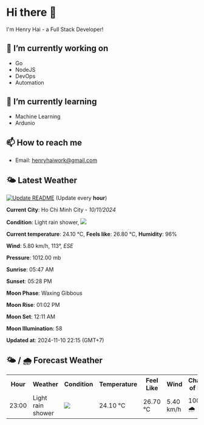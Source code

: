 # Hi there 👋

I'm Henry Hai - a Full Stack Developer!

## 🔭 I’m currently working on

- Go
- NodeJS
- DevOps
- Automation

## 🌱 I’m currently learning

- Machine Learning
- Ardunio

## 📫 How to reach me

- Email: <henryhaiwork@gmail.com>

## 🌤️ Latest Weather
[![Update README](https://github.com/henry0hai/henry0hai/actions/workflows/udpateReadme.yml/badge.svg)](https://github.com/henry0hai/henry0hai/actions/workflows/udpateReadme.yml)
(Update every **hour**)
<!-- CURRENT_WEATHER:START -->
**Current City**: Ho Chi Minh City - *10/11/2024*

**Condition**: Light rain shower, <img src="https://cdn.weatherapi.com/weather/64x64/night/353.png"/>

**Current temperature**: 24.10 °C, **Feels like**: 26.80 °C, **Humidity**: 96%

**Wind**: 5.80 km/h, 113°, *ESE*

**Pressure**: 1012.00 mb

**Sunrise**: 05:47 AM

**Sunset**: 05:28 PM

**Moon Phase**: Waxing Gibbous

**Moon Rise**: 01:02 PM

**Moon Set**: 12:11 AM

**Moon Illumination**: 58

**Updated at**: 2024-11-10 22:15 (GMT+7)<!-- CURRENT_WEATHER:END -->

## 🌤️ / 🌧️ Forecast Weather
<!-- FORECAST_WEATHER:START -->
<table>
		<tr>
			<th>Hour</th>
			<th>Weather</th>
			<th>Condition</th>
			<th>Temperature</th>
			<th>Feel Like</th>
			<th>Wind</th>
			<th>Chance of Rain</th>
		</tr>
				<tr>
					<td>23:00</td>
					<td>Light rain shower</td>
					<td><img src='https://cdn.weatherapi.com/weather/64x64/night/353.png'/></td>
					<td>24.10 °C</td>
					<td>26.70 °C</td>
					<td>5.40 km/h</td>
					<td>100 % 🌧️</td>
				</tr>
</table>
<!-- FORECAST_WEATHER:END -->
